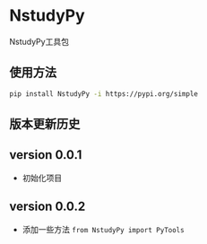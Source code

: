 # NstudyPy
NstudyPy工具包


## 使用方法
```bash
pip install NstudyPy -i https://pypi.org/simple
```

## 版本更新历史

## version 0.0.1
- 初始化项目

## version 0.0.2
- 添加一些方法 `from NstudyPy import PyTools`